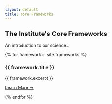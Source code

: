 ```yaml
---
layout: default
title: Core Frameworks
---
```

## The Institute's Core Frameworks

An introduction to our science...

{% for framework in site.frameworks %}
  <div class="card">
    <h3>{{ framework.title }}</h3>
    <p>{{ framework.excerpt }}</p>
    <p><a href="{{ framework.url | relative_url }}">Learn More &rarr;</a></p>
  </div>
{% endfor %}
